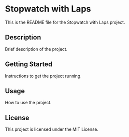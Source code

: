 # Stopwatch with Laps

This is the README file for the Stopwatch with Laps project.

## Description

Brief description of the project.

## Getting Started

Instructions to get the project running.

## Usage

How to use the project.

## License

This project is licensed under the MIT License.